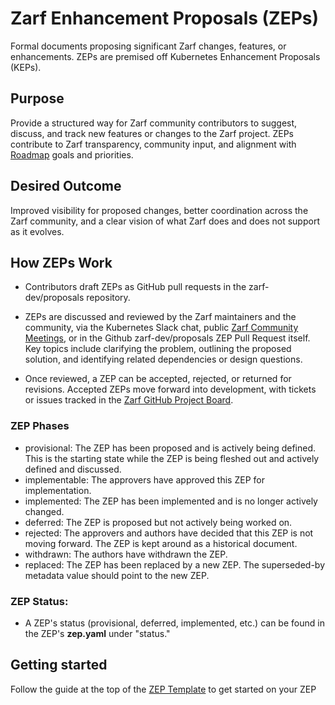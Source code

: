 # Zarf Enhancement Proposals (ZEPs)
Formal documents proposing significant Zarf changes, features, or enhancements.  ZEPs are premised off Kubernetes Enhancement Proposals (KEPs).

## Purpose
Provide a structured way for Zarf community contributors to suggest, discuss, and track new features or changes to the Zarf project. ZEPs contribute to Zarf transparency, community input, and alignment with [Roadmap](https://docs.zarf.dev/roadmap) goals and priorities.

## Desired Outcome
Improved visibility for proposed changes, better coordination across the Zarf community, and a clear vision of what Zarf does and does not support as it evolves.⁠

## How ZEPs Work
- Contributors draft ZEPs as GitHub pull requests in the zarf-dev/proposals repository.

- ZEPs are discussed and reviewed by the Zarf maintainers and the community, via the Kubernetes Slack chat, public [Zarf Community Meetings](https://www.google.com/url?q=https://zoom-lfx.platform.linuxfoundation.org/meeting/97461829237?password%3Dadd48ad5-fc07-4951-96d2-531b72d2a5dc&sa=D&source=calendar&ust=1747595030129732&usg=AOvVaw3mFLYGKyTC_8Q97lGnHegX), or in the Github zarf-dev/proposals ZEP Pull Request itself. Key topics include clarifying the problem, outlining the proposed solution, and identifying related dependencies or design questions.⁠
⁠​
- Once reviewed, a ZEP can be accepted, rejected, or returned for revisions. Accepted ZEPs move forward into development, with tickets or issues tracked in the [Zarf GitHub Project Board](https://github.com/orgs/zarf-dev/projects/1).⁠
⁠
### ZEP Phases
- provisional: The ZEP has been proposed and is actively being defined. This is the starting state while the ZEP is being fleshed out and actively defined and discussed.
- implementable: The approvers have approved this ZEP for implementation.
- implemented: The ZEP has been implemented and is no longer actively changed.
- deferred: The ZEP is proposed but not actively being worked on.
- rejected: The approvers and authors have decided that this ZEP is not moving forward. The ZEP is kept around as a historical document.
- withdrawn: The authors have withdrawn the ZEP.
- replaced: The ZEP has been replaced by a new ZEP. The superseded-by metadata value should point to the new ZEP.

### ZEP Status:
- A ZEP's status (provisional, deferred, implemented, etc.) can be found in the ZEP's **zep.yaml** under "status."

## Getting started
Follow the guide at the top of the [ZEP Template](NNNN-zep-template/zep.yaml) to get started on your ZEP
